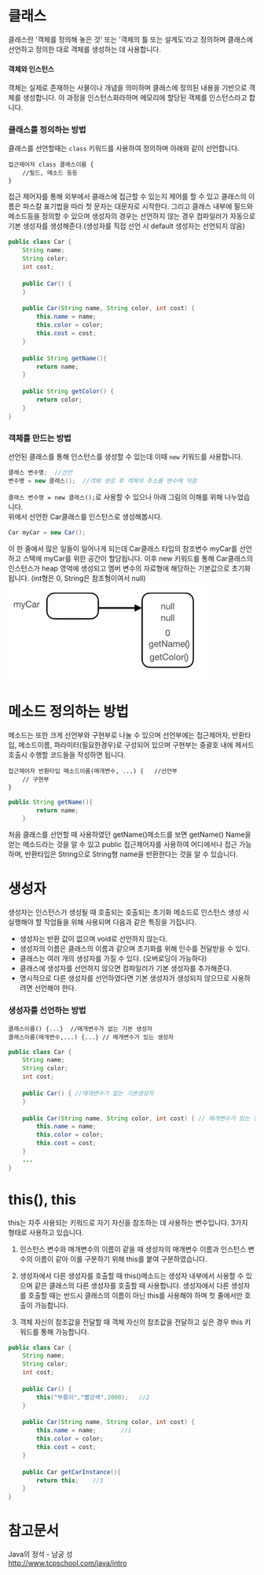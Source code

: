 # 클래스

클래스란 '객체를 정의해 놓은 것' 또는 '객체의 틀 또는 설계도'라고 정의하며 클래스에 선언하고 정의한 대로 객체를 생성하는 데 사용합니다.

#### 객체와 인스턴스

객체는 실제로 존재하는 사물이나 개념을 의미하며 클래스에 정의된 내용을 기반으로 객체를 생성합니다. 이 과정을 인스턴스화라하며 메모리에 할당된 객체를 인스턴스라고 합니다.

### 클래스를 정의하는 방법

클래스를 선언할때는 `class` 키워드를 사용하여 정의하며 아래와 같이 선언합니다.

```
접근제어자 class 클래스이름 {
    //필드, 메소드 등등
}
```

접근 제어자를 통해 외부에서 클래스에 접근할 수 있는지 제어를 할 수 있고 클래스의 이름은 파스칼 표기법을 따라 첫 문자는 대문자로 시작한다. 그리고 클래스 내부에 필드와 메소드등을 정의할 수 있으며 생성자의 경우는 선언하지 않는 경우 컴파일러가 자동으로 기본 생성자를 생성해준다.(생성자를 직접 선언 시 default 생성자는 선언되지 않음)

```java
public class Car {
    String name;
    String color;
    int cost;

    public Car() {
    }

    public Car(String name, String color, int cost) {
        this.name = name;
        this.color = color;
        this.cost = cost;
    }

    public String getName(){
        return name;
    }

    public String getColor() {
        return color;
    }
}
```

### 객체를 만드는 방법

선언된 클래스를 통해 인스턴스를 생성할 수 있는데 이때 `new` 키워드를 사용합니다.

```java
클래스 변수명;  //선언
변수명 = new 클래스();  //객체 생성 후 객체의 주소를 변수에 저장
```

`클래스 변수명 = new 클래스();`로 사용할 수 있으나 아래 그림의 이해를 위해 나누었습니다.  
위에서 선언한 Car클래스를 인스턴스로 생성해봅시다.

```java
Car myCar = new Car();
```

이 한 줄에서 많은 일들이 일어나게 되는데 Car클래스 타입의 참조변수 myCar를 선언하고 스택에 myCar를 위한 공간이 할당됩니다. 이후 new 키워드를 통해 Car클래스의 인스턴스가 heap 영억에 생성되고 멤버 변수의 자료형에 해당하는 기본값으로 초기화됩니다. (int형은 0, String은 참조형이여서 null)
<img src="https://github.com/yangseungin/TIL/blob/master/java/%EC%82%AC%EC%A7%84/%EA%B0%9D%EC%B2%B4.png?raw=true" width="80%">

# 메소드 정의하는 방법

메소드는 또한 크게 선언부와 구현부로 나눌 수 있으며 선언부에는 접근제어자, 반환타입, 메소드이름, 파라미터(필요한경우)로 구성되어 있으며 구현부는 중괄호 내에 메서드 호출시 수행할 코드들을 작성하면 됩니다.

```
접근제어자 반환타입 메소드이름(매개변수, ...) {   //선언부
    // 구현부
}
```

```java
public String getName(){
        return name;
    }
```

처음 클래스를 선언할 때 사용하였던 getName()메소드를 보면 getName() Name을 얻는 메소드라는 것을 알 수 있고 public 접근제어자를 사용하여 어디에서나 접근 가능하며, 반환타입은 String으로 String형 name을 반환한다는 것을 알 수 있습니다.

# 생성자

생성자는 인스턴스가 생성될 때 호출되는 호출되는 초기화 메소드로 인스턴스 생성 시 실행해야 할 작업들을 위해 사용되며 다음과 같은 특징을 가집니다.

- 생성자는 반환 값이 없으며 void로 선언하지 않는다.
- 생성자의 이름은 클래스의 이름과 같으며 초기화를 위해 인수를 전달받을 수 있다.
- 클래스는 여러 개의 생성자를 가질 수 있다. (오버로딩이 가능하다)
- 클래스에 생성자를 선언하지 않으면 컴파일러가 기본 생성자를 추가해준다.
- 명시적으로 다른 생성자를 선언하였다면 기본 생성자가 생성되지 않으므로 사용하려면 선언해야 한다.

### 생성자를 선언하는 방법

```
클래스이름() {...}  //매개변수가 없는 기본 생성자
클래스이름(매개변수,...) {...} // 매개변수가 있는 생성자
```

```java
public class Car {
    String name;
    String color;
    int cost;

    public Car() { //매개변수가 없는 기본생성자
    }

    public Car(String name, String color, int cost) { // 매개변수가 있는 생성자.
        this.name = name;
        this.color = color;
        this.cost = cost;
    }
    ...
}
```

# this(), this

this는 자주 사용되는 키워드로 자기 자신을 참조하는 데 사용하는 변수입니다. 3가지 형태로 사용하고 있습니다.

1. 인스턴스 변수와 매개변수의 이름이 같을 때
   생성자의 매개변수 이름과 인스턴스 변수의 이름이 같아 이를 구분하기 위해 this를 붙여 구분하였습니다.

2. 생성자에서 다른 생성자를 호출할 때
   this()메소드는 생성자 내부에서 사용할 수 있으며 같은 클래스의 다른 생성자를 호출할 때 사용합니다.
   생성자에서 다른 생성자를 호출할 때는 반드시 클래스의 이름이 아닌 this를 사용해야 하며 첫 줄에서만 호출이 가능합니다.

3. 객체 자신의 참조값을 전달할 때
   객체 자신의 참조값을 전달하고 싶은 경우 this 키워드를 통해 가능합니다.

```java
public class Car {
    String name;
    String color;
    int cost;

    public Car() {
        this("부릉이","빨강색",2000);   //2
    }

    public Car(String name, String color, int cost) {
        this.name = name;       //1
        this.color = color;
        this.cost = cost;
    }

    public Car getCarInstance(){
        return this;    //3
    }
}
```

# 참고문서

Java의 정석 - 남궁 성  
http://www.tcpschool.com/java/intro
